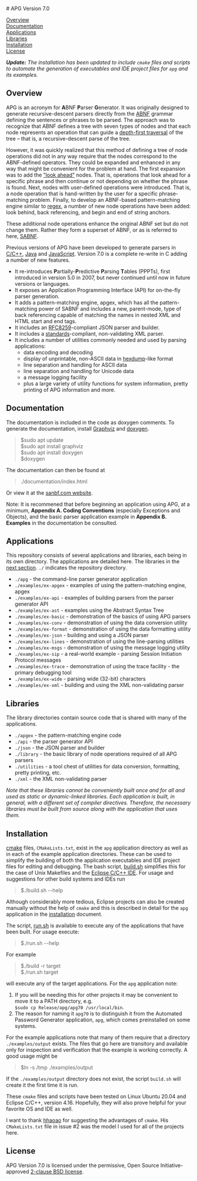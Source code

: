 ﻿﻿# APG Version 7.0

[Overview](#overview)<br>
[Documentation](#doc)<br>
[Applications](#apps)<br>
[Libraries](#libs)<br>
[Installation](#install)<br>
[License](#license)

_**Update:** The installation has been updated to include `cmake` files and scripts to automate the generation of executables and IDE project files for `apg` and its examples._

##  <a id='overview'></a> Overview 
APG is an acronym for **A**BNF **P**arser **G**enerator. It was originally designed to generate recursive-descent parsers directly from the [ABNF](https://tools.ietf.org/html/rfc5234) grammar defining the sentences or phrases to be parsed. The approach was to recognize that ABNF defines a tree with seven types of nodes and that each node represents an operation that can guide a [depth-first traversal](https://en.wikipedia.org/wiki/Tree_traversal) of the tree – that is, a recursive-descent parse of the tree.

However, it was quickly realized that this method of defining a tree of node operations did not in any way require that the nodes correspond to the ABNF-defined operators. They could be expanded and enhanced in any way that might be convenient for the problem at hand. The first expansion was to add the ["look ahead"](https://en.wikipedia.org/wiki/Syntactic_predicate) nodes. That is, operations that look ahead for a specific phrase and then continue or not depending on whether the phrase is found. Next, nodes with user-defined operations were introduced. That is, a node operation that is hand-written by the user for a specific phrase-matching problem. Finally, to develop an ABNF-based pattern-matching engine similar to [regex](https://en.wikipedia.org/wiki/Regular_expression), a number of new node operations have been added: look behind, back referencing, and begin and end of string anchors.

These additional node operations enhance the original ABNF set but do not change them. Rather they form a superset of ABNF, or as is referred to here, [SABNF](https://github.com/ldthomas/apg-7.0/blob/main/SABNF.md).

Previous versions of APG have been developed to generate parsers in [C/C++](https://github.com/ldthomas/apg-6.3), [Java](https://github.com/ldthomas/apg-java) and [JavaScript](https://github.com/ldthomas/apg-js). Version 7.0 is a complete re-write in C adding a number of new features.

-   It re-introduces **P**artially-**P**redictive **P**arsing **T**ables (PPPTs), first introduced in version 5.0 in 2007, but never continued until now in future versions or languages.
-   It exposes an Application Programming Interface (API) for on-the-fly parser generation.
-   It adds a pattern-matching engine, apgex, which has all the pattern-matching power of SABNF and includes a new, parent-mode, type of back referencing capable of matching the names in nested XML and HTML start and end tags. 
-   It includes an [RFC8259](https://tools.ietf.org/html/rfc8259)-compliant JSON parser and builder.
-   It includes a [standards](https://www.w3.org/TR/REC-xml/)-compliant, non-validating XML parser.
-   It includes a number of utilities commonly needed and used by parsing applications:
    -   data encoding and decoding
    -   display of unprintable, non-ASCII data in [hexdump](https://www.man7.org/linux/man-pages/man1/hexdump.1.html)-like format
    -   line separation and handling for ASCII data
    -   line separation and handling for Unicode data
    -   a message logging facility
    -   plus a large variety of utility functions for system information, pretty printing of APG information and more. 

##  <a id='doc'></a> Documentation 
The documentation is included in the code as doxygen comments. To generate the documentation, install [Graphviz](https://graphviz.org/) and [doxygen](https://www.doxygen.nl/index.html). 
> $sudo apt update<br>
> $sudo apt install graphviz<br>
> $sudo apt install doxygen<br>
> $doxygen

The documentation can then be found at
> ./documentation/index.html

Or view it at the [sanbf.com website](https://sabnf.com/docs/doc7.0/index.html).

Note: It is recommened that before beginning an application using APG, at a minimum,  **Appendix A. Coding Conventions** (especially Exceptions and Objects), and the basic parser application example in **Appendix B. Examples** in the documentation be consulted.

##  <a id='apps'></a> Applications 
This repository consists of several applications and libraries, each being in its own directory. The applications are detailed here. The libraries in the [next section](#libs). `./` indicates the repository directory.

 - `./apg` - the command-line parser generator application
 - `./examples/ex-apgex` - examples of using the pattern-matching engine, apgex
 - `./examples/ex-api` - examples of building parsers from the parser generator API
 - `./examples/ex-ast` - examples using the Abstract Syntax Tree
 - `./examples/ex-basic` - demonstration of the basics of using APG parsers
 - `./examples/ex-conv` - demonstration of using the data conversion utility
 - `./examples/ex-format` - demonstration of using the data formatting utility
 - `./examples/ex-json` - building and using a JSON parser
 - `./examples/ex-lines` - demonstration of using the line-parsing utilities
 - `./examples/ex-msgs` - demonstration of using the message logging utility
 - `./examples/ex-sip` - a real-world example - parsing Session Initiation Protocol messages
 - `./examples/ex-trace` - demonstration of using the trace facility - the primary debugging tool
 - `./examples/ex-wide` - parsing wide (32-bit) characters
 - `./examples/ex-xml` - building and using the XML non-validating parser

##  <a id='libs'></a> Libraries 
The library directories contain source code that is shared with many of the applications.

 - `./apgex` - the pattern-matching engine code
 - `./api` - the parser generator API
 - `./json` - the JSON parser and builder
 - `./library` - the basic library of node operations required of all APG parsers
 - `./utilities` - a tool chest of utilities for data conversion, formatting, pretty printing, etc.
 - `./xml` - the XML non-validating parser

_Note that these libraries cannot be conveniently built once and for all and used as static or dynamic-linked libraries. Each application is built, in general, with a different set of compiler directives. Therefore, the necessary libraries must be built from source along with the application that uses them._

##  <a id='install'></a> Installation 
[cmake](https://cmake.org/) files, `CMakeLists.txt`, exist in the `apg` application directory as well as in each of the example application directories. These can be used to simplify the building of both the application executables and IDE project files for editing and debugging. The bash script, [build.sh](https://github.com/ldthomas/apg-7.0/blob/main/build.sh) simplifies this for the case of Unix Makefiles and the [Eclipse C/C++ IDE](https://www.eclipse.org/downloads/packages/release/2021-03/r/eclipse-ide-cc-developers). For usage and suggestions for other build systems and IDEs run

>$./build.sh --help

Although considerably more tedious, Eclipse projects can also be created manually without the help of `cmake` and this is described in detail for the `apg` application in the [installation](https://github.com/ldthomas/apg-7.0/blob/main/Installation.md) document. 

The script, [run.sh](https://github.com/ldthomas/apg-7.0/blob/main/run.sh) is available to execute any of the applications that have been built. For usage execute:

> $./run.sh --help

For example

> $./build -r target<br>
> $./run.sh target

will execute any of the target applications. For the `apg` application note:

 1. If you will be needing this for other projects it may be convenient to move it to a PATH directory, e.g.<br> `$sudo cp Release/apg/apg70 /usr/local/bin`.
 2. The reason for naming it `apg70` is to distinguish it from the Automated Password Generator application, `apg`, which comes preinstalled on some systems.

For the example applications note that many of them require that a directory `./examples/output` exists. The files that go here are transitory and available only for inspection and verification that the example is working correctly. A good usage might be

> $ln -s /tmp ./examples/output

If the `./examples/output` directory does not exist, the script `build.sh` will create it the first time it is run.

These `cmake` files and scripts have been tested on Linux Ubuntu 20.04 and Eclipse C/C++, version 4.16. Hopefully, they will also prove helpful for your favorite OS and IDE as well.


I want to thank [hhaoao](https://github.com/hhaoao) for suggesting the advantages of `cmake`. His `CMakeLists.txt` file in issue #2 was the model I used for all of the projects here.

##  <a id='license'></a> License 
APG Version 7.0 is licensed under the permissive,  Open Source Initiative-approved [2-clause BSD license](LICENSE.md). 

